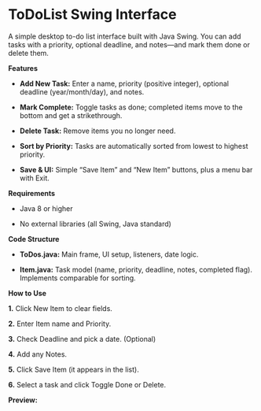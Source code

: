 # ToDoList Swing Interface
A simple desktop to-do list interface built with Java Swing. You can add tasks with a priority, optional deadline, and notes—and mark them done or delete them.

**Features**

- **Add New Task:** Enter a name, priority (positive integer), optional deadline (year/month/day), and notes.

- **Mark Complete:** Toggle tasks as done; completed items move to the bottom and get a strikethrough.

- **Delete Task:** Remove items you no longer need.

- **Sort by Priority:** Tasks are automatically sorted from lowest to highest priority.

- **Save & UI:** Simple “Save Item” and “New Item” buttons, plus a menu bar with Exit.

**Requirements**

- Java 8 or higher

- No external libraries (all Swing, Java standard)


**Code Structure**

- **ToDos.java:** Main frame, UI setup, listeners, date logic.

- **Item.java:** Task model (name, priority, deadline, notes, completed flag). Implements comparable for sorting.


**How to Use**

**1.** Click New Item to clear fields.

**2.** Enter Item name and Priority.

**3.** Check Deadline and pick a date. (Optional) 

**4.** Add any Notes.

**5.** Click Save Item (it appears in the list).

**6.** Select a task and click Toggle Done or Delete.



**Preview:**

